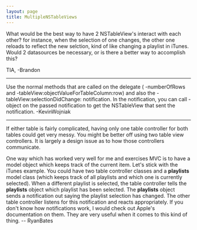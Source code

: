 ```yaml
---
layout: page
title: MultipleNSTableViews
---
```


What would be the best way to have 2 NSTableView's interact with each other? for instance, when the selection of one changes, the other one reloads to reflect the new selction, kind of like changing a playlist in iTunes. Would 2 datasources be necessary, or is there a better way to accomplish this?

TIA,
-Brandon

----

Use the normal methods that are called on the delegate (    -numberOfRows and     -tableView:objectValueForTableColumn:row) and also the     -tableView:selectionDidChange: notification. In the notification, you can call     -object on the passed notification to get the NSTableView that sent the notification. -KevinWojniak

----

If either table is fairly complicated, having only one table controller for both tables could get very messy. You might be better off using two table view controllers. It is largely a design issue as to how those controllers communicate.

One way which has worked very well for me and exercises MVC is to have a model object which keeps track of the current item. Let's stick with the iTunes example. You could have two table controller classes and a **playlists** model class (which keeps track of all playlists and which one is currently selected). When a different playlist is selected, the table controller tells the **playlists** object which playlist has been selected. The **playlists** object sends a notification out saying the playlist selection has changed. The other table controller listens for this notification and reacts appropriately. If you don't know how notifications work, I would check out Apple's documentation on them. They are very useful when it comes to this kind of thing. -- RyanBates

